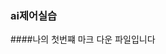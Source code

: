 ### ai제어실습 

####나의 첫번쨰 마크 다운 파일입니다

<!--
**phm6575/phm6575** 


- 🔭 
- 🌱 
- 👯 
- 🤔 
- 💬
- 📫 
- 😄 
- ⚡ 
-->
